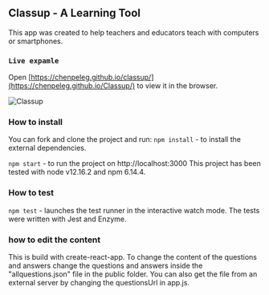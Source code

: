 ## Classup - A Learning Tool

This app was created to help teachers and educators teach with computers or smartphones.

### `Live expamle`

Open [https://chenpeleg.github.io/classup/](https://chenpeleg.github.io/Classup/) to view it in the browser.

![Classup](https://chenpeleg.github.io/Classup/images/classupExample.gif)


### How to install

You can fork and clone the project and run:
`npm install` - to install the external dependencies.

`npm start` - to run the project on  http://localhost:3000
This project has been tested with node v12.16.2 and npm 6.14.4.

### How to test

`npm test` - launches the test runner in the interactive watch mode.
The tests were written with Jest and Enzyme.

### how to edit the content

This is build with create-react-app. To change the content of the questions and answers change the questions and answers inside the "allquestions.json" file in the public folder. You can also get the file from an external server by changing the questionsUrl in app.js. 




